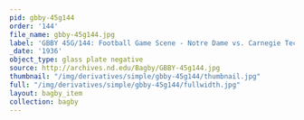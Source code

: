 ```yaml
---
pid: gbby-45g144
order: '144'
file_name: gbby-45g144.jpg
label: 'GBBY 45G/144: Football Game Scene - Notre Dame vs. Carnegie Tech - 1936'
_date: '1936'
object_type: glass plate negative
source: http://archives.nd.edu/Bagby/GBBY-45g144.jpg
thumbnail: "/img/derivatives/simple/gbby-45g144/thumbnail.jpg"
full: "/img/derivatives/simple/gbby-45g144/fullwidth.jpg"
layout: bagby_item
collection: bagby
---
```

